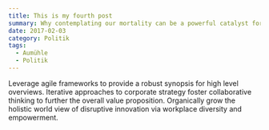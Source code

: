 ```yaml
---
title: This is my fourth post
summary: Why contemplating our mortality can be a powerful catalyst for change
date: 2017-02-03
category: Politik
tags:
  - Aumühle
  - Politik
---
```

Leverage agile frameworks to provide a robust synopsis for high level overviews. Iterative approaches to corporate strategy foster collaborative thinking to further the overall value proposition. Organically grow the holistic world view of disruptive innovation via workplace diversity and empowerment.
